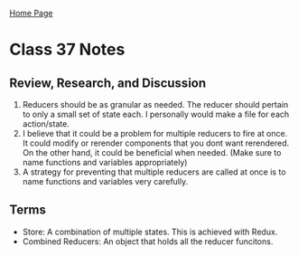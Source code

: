 [Home Page](https://devaoc.github.io/reading-notes/)

# Class 37 Notes

## Review, Research, and Discussion

1. Reducers should be as granular as needed. The reducer should pertain to only a small set of state each. I personally would make a file for each action/state.
2. I believe that it could be a problem for multiple reducers to fire at once. It could modify or rerender components that you dont want rerendered. On the other hand, it could be beneficial when needed. (Make sure to name functions and variables appropriately)
3. A strategy for preventing that multiple reducers are called at once is to name functions and variables very carefully.

## Terms

- Store: A combination of multiple states. This is achieved with Redux.
- Combined Reducers: An object that holds all the reducer funcitons.
